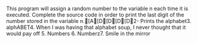 This program will assign a random number to the variable n each time it is executed. Complete the source code in order to print the last digit of the number stored in the variable n.[A[D[D[D[D2- Prints the alphabet3. alphABET4. When I was having that alphabet soup, I never thought that it would pay off
5. Numbers
6. Numberz7. Smile in the mirror
